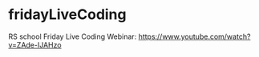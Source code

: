 # fridayLiveCoding
RS school Friday Live Coding Webinar: https://www.youtube.com/watch?v=ZAde-IJAHzo
